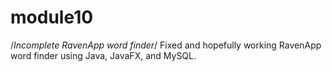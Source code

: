 # module10
/*Incomplete RavenApp word finder*/
Fixed and hopefully working RavenApp word finder using Java, JavaFX, and MySQL.
